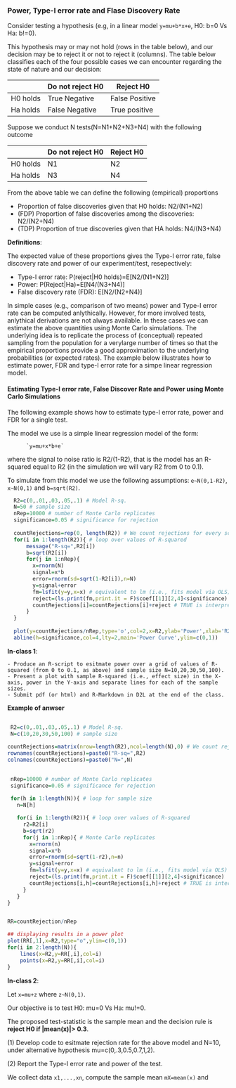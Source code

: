 ### Power, Type-I error rate and Flase Discovery Rate


Consider testing a hypothesis (e.g, in a linear model `y=mu+b*x+e`, H0: b=0 Vs Ha: b!=0). 

This hypothesis may or may not hold  (rows in the table below), and our decision may be to reject it or not to reject it (columns). The table below classifies each of the four possible cases we can encounter regarding the state of nature and our decision:


|           | Do not reject H0  | Reject H0          |
|-----------|-------------------|---------------------|
| H0 holds  | True Negative  | False Positive |
| Ha holds  | False Negative | True positive  |


Suppose we conduct N tests(N=N1+N2+N3+N4) with the following outcome

|           | Do not reject H0  | Reject H0          |
|-----------|-------------------|---------------------|
| H0 holds  | N1 | N2 |
| Ha holds  | N3 | N4  |


From the above table we can define the following (empirical) proportions

 -  Proportion of false discoveries given that H0 holds: N2/(N1+N2)
 - (FDP) Proportion of false discoveries among the discoveries: N2/(N2+N4)
 - (TDP) Proportion of true discoveries given that HA holds: N4/(N3+N4)

**Definitions**:

The expected value of these proportions gives the Type-I error rate, false discovery rate and power of our experiment/test, resepectively:
 
   - Type-I error rate: P(reject|H0 holds)=E[N2/(N1+N2)]
   - Power:  P(Reject|Ha)=E[N4/(N3+N4)]
   - False discovery rate (FDR): E[N2/(N2+N4)]

In simple cases (e.g., comparison of two means) power and Type-I error rate can be computed anlythically. However, for more involved tests, anlythical derivations are not always available. In these cases we can estimate the above quantities using Monte Carlo simulations. The underlying idea is to replicate the process of (conceptual) repeated sampling from the population for a verylarge number of times so that the empirical proportions provide a good approximation to the underlying probabilities (or expected rates). The example below illustrates how to estimate power, FDR and type-I error rate for a simpe linear regression model.



#### Estimating Type-I error rate, False Discover Rate and Power using Monte Carlo Simulations

The following example shows how to estimate type-I error rate, power and FDR for a single test. 

The model we use is a simple linear regression model of the form: 

          `y=mu+x*b+e` 


where the signal to noise ratio is R2/(1-R2), that is the model has an R-squared equal to R2 (in the simulation we will vary R2 from 0 to 0.1).

To simulate from this model we use the following assumptions: `e~N(0,1-R2)`, `x~N(0,1)` and `b=sqrt(R2)`.


```r
  R2=c(0,.01,.03,.05,.1) # Model R-sq.
  N=50 # sample size
  nRep=10000 # number of Monte Carlo replicates
  significance=0.05 # significance for rejection
   
  countRejections=rep(0, length(R2)) # We count rejections for every scenario
  for(i in 1:length(R2)){ # loop over values of R-squared
      message("R-sq=",R2[i])
      b=sqrt(R2[i])
      for(j in 1:nRep){
        x=rnorm(N)
        signal=x*b
        error=rnorm(sd=sqrt(1-R2[i]),n=N) 
        y=signal+error
        fm=lsfit(y=y,x=x) # equivalent to lm (i.e., fits model via OLS) but faster
        reject=(ls.print(fm,print.it = F)$coef[[1]][2,4]<significance) 
        countRejections[i]=countRejections[i]+reject # TRUE is interpreted as 1 and FALSE as 0
      }
  }
  
  plot(y=countRejections/nRep,type='o',col=2,x=R2,ylab='Power',xlab='R2',ylim=c(0,1))
  abline(h=significance,col=4,lty=2,main='Power Curve',ylim=c(0,1))
```

**In-class 1**: 

    - Produce an R-script to esitmate power over a grid of values of R-squared (from 0 to 0.1, as above) and sample size N=10,20,30,50,100).
    - Present a plot with sample R-squared (i.e., effect size) in the X-axis, power in the Y-axis and separate lines for each of the sample sizes.
    - Submit pdf (or html) and R-Markdown in D2L at the end of the class.

**Example of anwser**

  
 ```r
  
  R2=c(0,.01,.03,.05,.1) # Model R-sq.
  N=c(10,20,30,50,100) # sample size
  
 countRejections=matrix(nrow=length(R2),ncol=length(N),0) # We count rejections for every scenario
 rownames(countRejections)=paste0("R-sq=",R2)
 colnames(countRejections)=paste0("N=",N)
 
  
  nRep=10000 # number of Monte Carlo replicates
  significance=0.05 # significance for rejection
   
  for(h in 1:length(N)){ # loop for sample size
    n=N[h]

  	for(i in 1:length(R2)){ # loop over values of R-squared
      r2=R2[i]
      b=sqrt(r2)
      for(j in 1:nRep){ # Monte Carlo replicates
        x=rnorm(n)
        signal=x*b
        error=rnorm(sd=sqrt(1-r2),n=n) 
        y=signal+error
        fm=lsfit(y=y,x=x) # equivalent to lm (i.e., fits model via OLS) but faster
        reject=(ls.print(fm,print.it = F)$coef[[1]][2,4]<significance) 
        countRejections[i,h]=countRejections[i,h]+reject # TRUE is interpreted as 1 and FALSE as 0
      }  
    }
}


RR=countRejection/nRep

## displaying results in a power plot
plot(RR[,1],x=R2,type="o",ylim=c(0,1))
for(i in 2:length(N)){
     lines(x=R2,y=RR[,i],col=i)
     points(x=R2,y=RR[,i],col=i)
}


```     
   
    
  **In-class 2**:
  
Let `x=mu+z` where `z~N(0,1)`. 

Our objective is to test H0: mu=0 Vs Ha: mu!=0.  

The proposed test-statistic is the sample mean and the decision rule is **reject H0 if |mean(x)|> 0.3**.

(1) Develop code to esitmate rejection rate for the above model and N=10, under alternative hypothesis mu=c(0,.3,0.5,0.7,1,2).


(2) Report the Type-I error rate and power of the test.


We collect data `x1,...,xn`, compute the sample mean `mX=mean(x)` and 

